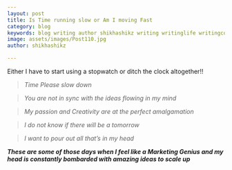 ```yaml
---
layout: post
title: Is Time running slow or Am I moving Fast
category: blog
keywords: blog writing author shikhashikz writing writinglife writingcommunity dailyblogpost dailyblogpostchallenge life experiences 
image: assets/images/Post110.jpg
author: shikhashikz

---
```

Either I have to start using a stopwatch or ditch the clock altogether!!

>*Time Please slow down*
>

>*You are not in sync with the ideas flowing in my mind*
>

>*My passion and Creativity are at the perfect amalgamation*
>

>*I do not know if there will be a tomorrow*
>

>*I want to pour out all that’s in my head*
>

***These are some of those days when I feel like a Marketing Genius and my head is constantly bombarded with amazing ideas to scale up***

